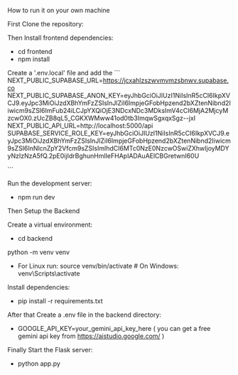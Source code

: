 How to run it on your own machine

First Clone the repository:

Then Install frontend dependencies:

- cd frontend
- npm install

Create a '.env.local' file and add the
\`\`\`
NEXT_PUBLIC_SUPABASE_URL=https://jcxahlzszwvmvmzsbnwv.supabase.co
NEXT_PUBLIC_SUPABASE_ANON_KEY=eyJhbGciOiJIUzI1NiIsInR5cCI6IkpXVCJ9.eyJpc3MiOiJzdXBhYmFzZSIsInJlZiI6ImpjeGFobHpzend2bXZtenNibnd2Iiwicm9sZSI6ImFub24iLCJpYXQiOjE3NDcxNDc3MDksImV4cCI6MjA2MjcyMzcwOX0.zUcZB8qL5_CGKXWMww41od0tb3ImqwSgxqxSgz--jxI
NEXT_PUBLIC_API_URL=http://localhost:5000/api
SUPABASE_SERVICE_ROLE_KEY=eyJhbGciOiJIUzI1NiIsInR5cCI6IkpXVCJ9.eyJpc3MiOiJzdXBhYmFzZSIsInJlZiI6ImpjeGFobHpzend2bXZtenNibnd2Iiwicm9sZSI6InNlcnZpY2Vfcm9sZSIsImlhdCI6MTc0NzE0NzcwOSwiZXhwIjoyMDYyNzIzNzA5fQ.2pE0ijIdrBghunHmlIeFHApIADAuAElCBGretwnI60U

\`\`\`

Run the development server:

- npm run dev

Then Setup the Backend

Create a virtual environment:

- cd backend

python -m venv venv

- For Linux run: source venv/bin/activate # On Windows: venv\Scripts\activate

Install dependencies:

- pip install -r requirements.txt

After that Create a .env file in the backend directory:

- GOOGLE_API_KEY=your_gemini_api_key_here
  ( you can get a free gemini api key from https://aistudio.google.com/ )

Finally Start the Flask server:

- python app.py
